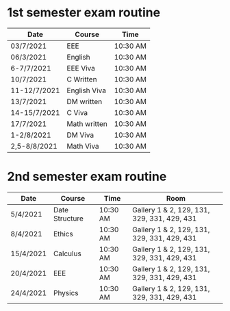 # 1st semester exam routine

| Date         | Course        | Time     | 
|--------------|---------------|----------|
| 03/7/2021    | EEE           | 10:30 AM |
| 06/3/2021    | English       | 10:30 AM |
| 6-7/7/2021   | EEE Viva      | 10:30 AM |
| 10/7/2021    | C Written     | 10:30 AM |
| 11-12/7/2021 | English Viva  | 10:30 AM |
| 13/7/2021    | DM written    | 10:30 AM |
| 14-15/7/2021 | C Viva        | 10:30 AM |
| 17/7/2021    | Math written  | 10:30 AM |
| 1-2/8/2021   | DM Viva       | 10:30 AM |
| 2,5-8/8/2021 | Math Viva        | 10:30 AM |



    
# 2nd semester exam routine

| Date      | Course         | Time     |  Room                                        |
|-----------|----------------|----------|----------------------------------------------|
| 5/4/2021  | Date Structure | 10:30 AM |  Gallery 1 & 2, 129, 131, 329, 331, 429, 431 |
| 8/4/2021  | Ethics         | 10:30 AM |  Gallery 1 & 2, 129, 131, 329, 331, 429, 431 |
| 15/4/2021 | Calculus       | 10:30 AM |  Gallery 1 & 2, 129, 131, 329, 331, 429, 431 |
| 20/4/2021 | EEE            | 10:30 AM |  Gallery 1 & 2, 129, 131, 329, 331, 429, 431 |
| 24/4/2021 | Physics        | 10:30 AM |  Gallery 1 & 2, 129, 131, 329, 331, 429, 431 |
